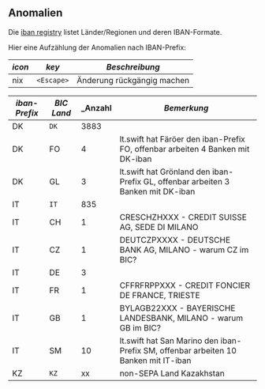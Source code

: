 ## Anomalien

Die [iban registry](https://www.swift.com/resource/iban-registry-pdf) listet Länder/Regionen und deren IBAN-Formate.

Hier eine Aufzählung der Anomalien nach IBAN-Prefix:
 
**_icon_** | **_key_** | **_Beschreibung_**
------- | ------- | ------- 
nix  | `<Escape>`  | Änderung rückgängig machen
 
**_iban-Prefix_** | **_BIC Land_** | **_Anzahl** | **_Bemerkung_**
--- | ------ | ------- | -------
DK  | `DK`	 | 3883 | 
DK  | FO	 | 4  | lt.swift hat Färöer den iban-Prefix FO, offenbar arbeiten 4 Banken mit DK-iban
DK  | GL	 | 3  | lt.swift hat Grönland den iban-Prefix GL, offenbar arbeiten 3 Banken mit DK-iban
IT  | `IT`  | 835
IT  | CH	 | 1  | CRESCHZHXXX - CREDIT SUISSE AG,	SEDE DI MILANO
IT  | CZ	 | 1  | DEUTCZPXXXX - DEUTSCHE BANK AG, MILANO - warum CZ im BIC?
IT  | DE	 | 3
IT  | FR	 | 1  | CFFRFRPPXXX - CREDIT FONCIER DE FRANCE, TRIESTE
IT  | GB	 | 1  | BYLAGB22XXX - BAYERISCHE LANDESBANK, MILANO - warum GB im BIC?
IT  | SM	 | 10 | lt.swift hat San Marino den iban-Prefix SM, offenbar arbeiten 10 Banken mit IT-iban
KZ  | `KZ`  | xx | non-SEPA Land Kazakhstan